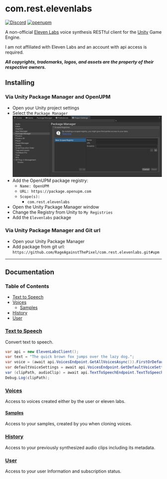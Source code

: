 # com.rest.elevenlabs

[![Discord](https://img.shields.io/discord/855294214065487932.svg?label=&logo=discord&logoColor=ffffff&color=7389D8&labelColor=6A7EC2)](https://discord.gg/xQgMW9ufN4)
[![openupm](https://img.shields.io/npm/v/com.rest.elevenlabs?label=openupm&registry_uri=https://package.openupm.com)](https://openupm.com/packages/com.rest.elevenlabs/)

A non-official [Eleven Labs](https://elevenlabs.io) voice synthesis RESTful client for the [Unity](https://unity.com/) Game Engine.

I am not affiliated with Eleven Labs and an account with api access is required.

***All copyrights, trademarks, logos, and assets are the property of their respective owners.***

## Installing

### Via Unity Package Manager and OpenUPM

- Open your Unity project settings
- Select the `Package Manager`
![scoped-registries](ElevenLabs/Packages/com.rest.elevenlabs/Documentation~/images/package-manager-scopes.png)
- Add the OpenUPM package registry:
  - `Name: OpenUPM`
  - `URL: https://package.openupm.com`
  - `Scope(s):`
    - `com.rest.elevenlabs`
- Open the Unity Package Manager window
- Change the Registry from Unity to `My Registries`
- Add the `Elevenlabs` package

### Via Unity Package Manager and Git url

- Open your Unity Package Manager
- Add package from git url: `https://github.com/RageAgainstThePixel/com.rest.elevenlabs.git#upm`

---

## Documentation

### Table of Contents

- [Text to Speech](#text-to-speech)
- [Voices](#voices)
  - [Samples](#samples)
- [History](#history)
- [User](#user)

### [Text to Speech](https://api.elevenlabs.io/docs#/text-to-speech)

Convert text to speech.

```csharp
var api = new ElevenLabsClient();
var text = "The quick brown fox jumps over the lazy dog.";
var voice = (await api.VoicesEndpoint.GetAllVoicesAsync()).FirstOrDefault();
var defaultVoiceSettings = await api.VoicesEndpoint.GetDefaultVoiceSettingsAsync();
var (clipPath, audioClip) = await api.TextToSpeechEndpoint.TextToSpeechAsync(text, voice, defaultVoiceSettings);
Debug.Log(clipPath);
```

### [Voices](https://api.elevenlabs.io/docs#/voices)

Access to voices created either by the user or eleven labs.

#### [Samples](https://api.elevenlabs.io/docs#/samples)

Access to your samples, created by you when cloning voices.

### [History](https://api.elevenlabs.io/docs#/history)

Access to your previously synthesized audio clips including its metadata.

### [User](https://api.elevenlabs.io/docs#/user)

Access to your user Information and subscription status.
